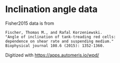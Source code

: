 # Inclination angle data

Fisher2015 data is from

	Fischer, Thomas M., and Rafal Korzeniewski.
	"Angle of inclination of tank-treading red cells:
	dependence on shear rate and suspending medium."
	Biophysical journal 108.6 (2015): 1352-1360.

Digitized with https://apps.automeris.io/wpd/
